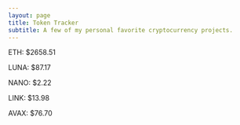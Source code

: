 ```yaml
---
layout: page
title: Token Tracker
subtitle: A few of my personal favorite cryptocurrency projects.
---
```


<!--BEGINCRYPTOINPUT-->
ETH: $2658.51

LUNA: $87.17

NANO: $2.22

LINK: $13.98

AVAX: $76.70

<!--ENDCRYPTOINPUT-->

